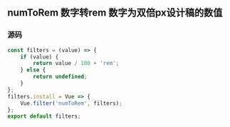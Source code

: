 ## numToRem 数字转rem 数字为双倍px设计稿的数值

### 源码

```js
const filters = (value) => {
    if (value) {
        return value / 100 + 'rem';
    } else {
        return undefined;
    }
};
filters.install = Vue => {
    Vue.filter('numToRem', filters);
};
export default filters;

```

